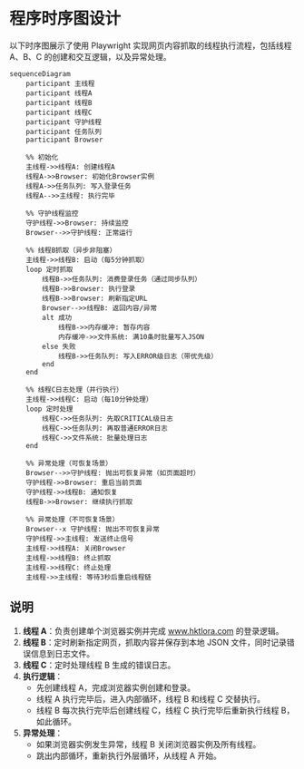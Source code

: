 # 程序时序图设计

以下时序图展示了使用 Playwright 实现网页内容抓取的线程执行流程，包括线程 A、B、C 的创建和交互逻辑，以及异常处理。

```mermaid
sequenceDiagram
    participant 主线程
    participant 线程A
    participant 线程B
    participant 线程C
    participant 守护线程
    participant 任务队列
    participant Browser

    %% 初始化
    主线程->>线程A: 创建线程A
    线程A->>Browser: 初始化Browser实例
    线程A->>任务队列: 写入登录任务
    线程A-->>主线程: 执行完毕

    %% 守护线程监控
    守护线程->>Browser: 持续监控
    Browser-->>守护线程: 正常运行

    %% 线程B抓取（异步非阻塞）
    主线程->>线程B: 启动（每5分钟抓取）
    loop 定时抓取
        线程B->>任务队列: 消费登录任务（通过同步队列）
        线程B->>Browser: 执行登录
        线程B->>Browser: 刷新指定URL
        Browser-->>线程B: 返回内容/异常
        alt 成功
            线程B->>内存缓冲: 暂存内容
            内存缓冲->>文件系统: 满10条时批量写入JSON
        else 失败
            线程B->>任务队列: 写入ERROR级日志（带优先级）
        end
    end

    %% 线程C日志处理（并行执行）
    主线程->>线程C: 启动（每10分钟处理）
    loop 定时处理
        线程C->>任务队列: 先取CRITICAL级日志
        线程C->>任务队列: 再取普通ERROR日志
        线程C->>文件系统: 批量处理日志
    end

    %% 异常处理（可恢复场景）
    Browser-->>守护线程: 抛出可恢复异常（如页面超时）
    守护线程->>Browser: 重启当前页面
    守护线程->>线程B: 通知恢复
    线程B->>Browser: 继续执行抓取

    %% 异常处理（不可恢复场景）
    Browser--x 守护线程: 抛出不可恢复异常
    守护线程->>主线程: 发送终止信号
    主线程->>线程A: 关闭Browser
    主线程->>线程B: 终止抓取
    主线程->>线程C: 终止处理
    主线程->>主线程: 等待3秒后重启线程链
```

## 说明
1. **线程 A**：负责创建单个浏览器实例并完成 www.hktlora.com 的登录逻辑。
2. **线程 B**：定时刷新指定网页，抓取内容并保存到本地 JSON 文件，同时记录错误信息到日志文件。
3. **线程 C**：定时处理线程 B 生成的错误日志。
4. **执行逻辑**：
   - 先创建线程 A，完成浏览器实例创建和登录。
   - 线程 A 执行完毕后，进入内部循环，线程 B 和线程 C 交替执行。
   - 线程 B 每次执行完毕后创建线程 C，线程 C 执行完毕后重新执行线程 B，如此循环。
5. **异常处理**：
   - 如果浏览器实例发生异常，线程 B 关闭浏览器实例及所有线程。
   - 跳出内部循环，重新执行外层循环，从线程 A 开始。

